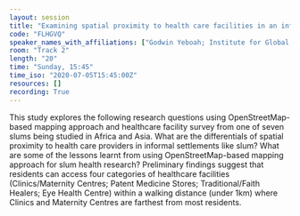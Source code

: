 ```yaml
---
layout: session
title: "Examining spatial proximity to health care facilities in an informal urban setting"
code: "FLHGVQ"
speaker_names_with_affiliations: ["Godwin Yeboah; Institute for Global Sustainable Development, University of Warwick, Coventry, United Kingdom;\r", "João Porto de Albuquerque; Institute for Global Sustainable Development, University of Warwick, Coventry, United Kingdom;\r", "Olalekan John Taiwo; Department of Geography, University of Ibadan, Nigeria;"]
room: "Track 2"
length: "20"
time: "Sunday, 15:45"
time_iso: "2020-07-05T15:45:00Z"
resources: []
recording: True
---
```

This study explores the following research questions using OpenStreetMap-based mapping approach and healthcare facility survey from one of seven slums being studied in Africa and Asia. What are the differentials of spatial proximity to health care providers in informal settlements like slum? What are some of the lessons learnt from using OpenStreetMap-based mapping approach for slum health research? Preliminary findings suggest that residents can access four categories of healthcare facilities (Clinics/Maternity Centres; Patent Medicine Stores; Traditional/Faith Healers; Eye Health Centre) within a walking distance (under 1km) where Clinics and Maternity Centres are farthest from most residents.
